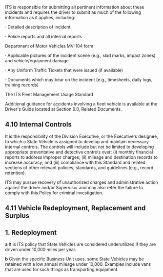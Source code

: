 ITS is responsible for submitting all pertinent information about these incidents and requires the driver to submit as much of the following information as it applies, including:

· Detailed description of incident

· Police reports and all internal reports

Department of Motor Vehicles MV-104 form

· Applicable pictures of the incident scene (e.g., skid marks, impact zones) and vehicle/equipment damage

· Any Uniform Traffic Tickets that were issued (if available)

· Documents which may bear on the incident (e.g., timesheets, daily logs, training records)

The ITS Fleet Management Usage Standard

Additional guidance for accidents involving a fleet vehicle is available at the Driver's Guide located at Section 9.0, Related Documents.

## **4.10 Internal Controls**

It is the responsibility of the Division Executive, or the Executive's designee, to which a State Vehicle is assigned to develop and maintain necessary internal controls. The controls will include but not be limited to developing appropriate preventative and detective controls over: (i) monthly financial reports to address improper charges; (ii) mileage and destination records to increase accuracy; and (iii) compliance with this Standard and related sections of other relevant policies, standards, and guidelines (e.g., record retention).

ITS may pursue recovery of unauthorized charges and administrative action against the driver and/or Supervisor and may also refer the failure to comply with this Policy for criminal investigation.

## **4.11 Vehicle Redeployment, Replacement and Surplus**

## **1. Redeployment**

**a** It is ITS policy that State Vehicles are considered underutilized if they are driven under 10,000 miles per year.

**b** Given the specific Business Unit uses, some State Vehicles may be retained with a low annual mileage under 10,000. Examples include vans that are used for such things as transporting equipment.